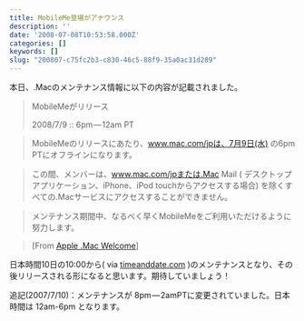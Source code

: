 ```yaml
---
title: MobileMe登場がアナウンス
description: ''
date: '2008-07-08T10:53:58.000Z'
categories: []
keywords: []
slug: "200807-c75fc2b3-c830-46c5-88f9-35a0ac31d289"
---
```

本日、.Macのメンテナンス情報に以下の内容が記載されました。

> MobileMeがリリース  
>   
> 2008/7/9 :: 6pm — 12am PT

> MobileMeのリリースにあたり、www.mac.com/jpは、7月9日(水) の6pm PTにオフラインになります。

> この間、メンバーは、www.mac.com/jpまたは.Mac Mail ( デスクトップアプリケーション、iPhone、iPod touchからアクセスする場合) を除くすべての.Macサービスにアクセスすることができません。

> メンテナンス期間中、なるべく早くMobileMeをご利用いただけるように努力します。

> \[From [Apple .Mac Welcome](http://www.mac.com/WebObjects/Welcome.woa?aff=consumer&cty=JP&lang=ja)\]

日本時間10日の10:00から( via [timeanddate.com](http://tinyurl.com/6o6uez) )のメンテナンスとなり、その後リリースされる形になると思います。期待していましょう！

追記(2007/7/10)：メンテナンスが 8pm — 2amPTに変更されていました。日本時間は 12am-6pm となります。